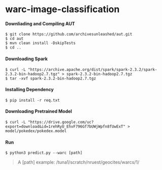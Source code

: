 # warc-image-classification


#### Downliading and Compiling AUT
    $ git clone https://github.com/archivesunleashed/aut.git
    $ cd aut
    $ mvn clean install -DskipTests
    $ cd ..

#### Downloading Spark 
	$ curl -L "https://archive.apache.org/dist/spark/spark-2.3.2/spark-2.3.2-bin-hadoop2.7.tgz" > spark-2.3.2-bin-hadoop2.7.tgz 
	$ tar -xvf spark-2.3.2-bin-hadoop2.7.tgz

#### Installing Dependency
	$ pip install -r req.txt

#### Downloading Pretrained Model
    $ curl -L "https://drive.google.com/uc?export=download&id=1rehRyU_EhvF796Gf7bUWjWpfn8fUwExT" > model/pokedex/pokedex.model

#### Run
	$ python3 predict.py --warc [path]
> A [path] example: /tuna1/scratch/nruest/geocites/warcs/1/
